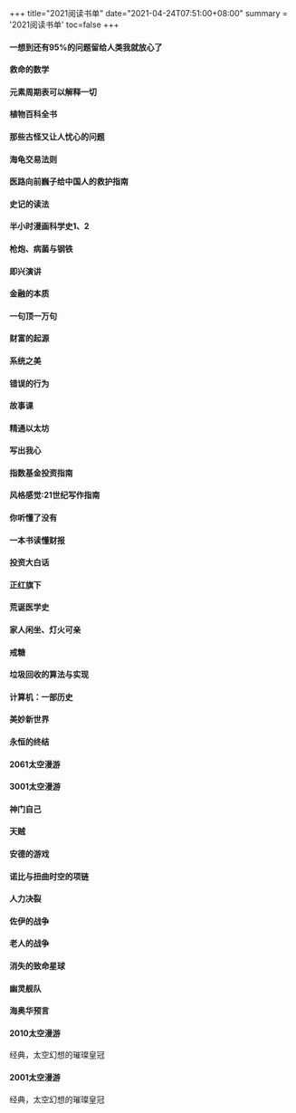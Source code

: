 +++
title="2021阅读书单"
date="2021-04-24T07:51:00+08:00"
summary = '2021阅读书单'
toc=false
+++

#### 一想到还有95%的问题留给人类我就放心了

#### 救命的数学

#### 元素周期表可以解释一切

#### 植物百科全书

#### 那些古怪又让人忧心的问题

#### 海龟交易法则

#### 医路向前巍子给中国人的救护指南

#### 史记的读法

#### 半小时漫画科学史1、2


#### 枪炮、病菌与钢铁

#### 即兴演讲

#### 金融的本质

#### 一句顶一万句

#### 财富的起源

#### 系统之美

#### 错误的行为

#### 故事课

#### 精通以太坊

#### 写出我心

#### 指数基金投资指南

#### 风格感觉:21世纪写作指南

#### 你听懂了没有

#### 一本书读懂财报

#### 投资大白话

#### 正红旗下

#### 荒诞医学史

#### 家人闲坐、灯火可亲

#### 戒糖

#### 垃圾回收的算法与实现

#### 计算机：一部历史

#### 美妙新世界

#### 永恒的终结

#### 2061太空漫游

#### 3001太空漫游

#### 神门自己

#### 天贼

#### 安德的游戏

#### 诺比与扭曲时空的项链

#### 人力决裂

#### 佐伊的战争

#### 老人的战争

#### 消失的致命星球

#### 幽灵舰队

#### 海奥华预言

#### 2010太空漫游

经典，太空幻想的璀璨皇冠

#### 2001太空漫游

经典，太空幻想的璀璨皇冠

